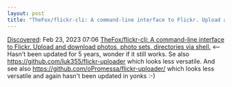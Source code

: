 ```yaml
---
layout: post
title: "TheFox/flickr-cli: A command-line interface to Flickr. Upload and download photos, photo sets, directories via shell."
---
```

[Discovered](http://rolandtanglao.com/2020/07/29/p1-blogthis-checkvist-list-links-to-blog/): Feb 23, 2023 07:06  [TheFox/flickr-cli: A command-line interface to Flickr. Upload and download photos, photo sets, directories via shell.](https://github.com/TheFox/flickr-cli) <-- Hasn't been updated for 5 years, wonder if it still works. Se also https://github.com/luk355/flickr-uploader which looks less versatile. And see also https://github.com/oPromessa/flickr-uploader/ which looks less versatile and again hasn't been updated in yonks :-)
